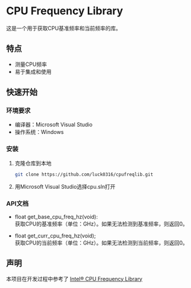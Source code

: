 # CPU Frequency Library

这是一个用于获取CPU基准频率和当前频率的库。
## 特点
- 测量CPU频率
- 易于集成和使用

## 快速开始

### 环境要求

- 编译器：Microsoft Visual Studio 
- 操作系统：Windows

### 安装

1. 克隆仓库到本地
   ```bash
   git clone https://github.com/luck0316/cpufreqlib.git
2. 用Microsoft Visual Studio选择cpu.sln打开

### API文档

- float get_base_cpu_freq_hz(void):\
获取CPU的基准频率（单位：GHz）。如果无法检测到基准频率，则返回0。

- float get_curr_cpu_freq_hz(void);\
获取CPU的当前频率（单位：GHz）。如果无法检测到当前频率，则返回0。

## 声明

本项目在开发过程中参考了 [Intel® CPU Frequency Library](https://github.com/intel/intel-cpu-frequency-library)
